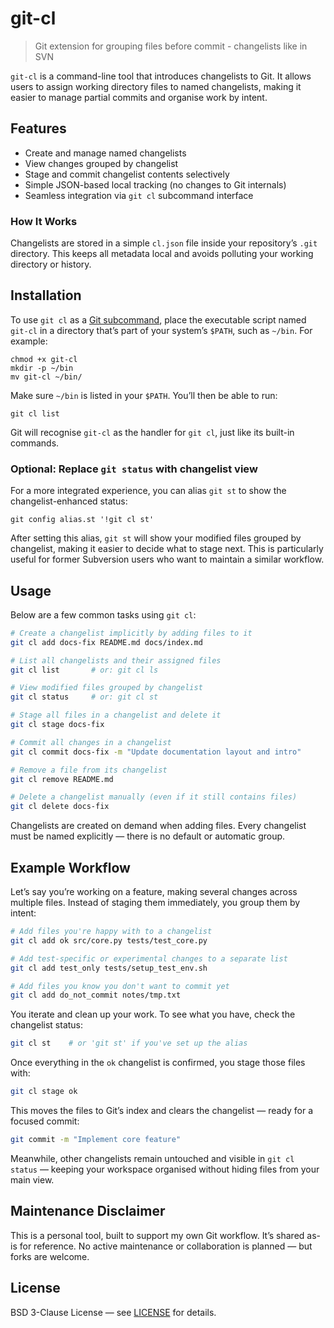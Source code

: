 # git-cl

> Git extension for grouping files before commit - changelists like in SVN

`git-cl` is a command-line tool that introduces changelists to Git. It allows users to assign working directory files to named changelists, making it easier to manage partial commits and organise work by intent.

## Features

- Create and manage named changelists
- View changes grouped by changelist
- Stage and commit changelist contents selectively
- Simple JSON-based local tracking (no changes to Git internals)
- Seamless integration via `git cl` subcommand interface

### How It Works

Changelists are stored in a simple `cl.json` file inside your repository’s `.git` directory. This keeps all metadata local and avoids polluting your working directory or history.

## Installation

To use `git cl` as a [Git subcommand](https://git.github.io/htmldocs/howto/new-command.html), place the executable script named `git-cl` in a directory that’s part of your system’s `$PATH`, such as `~/bin`. For example:

```
chmod +x git-cl
mkdir -p ~/bin
mv git-cl ~/bin/
```

Make sure `~/bin` is listed in your `$PATH`. You’ll then be able to run:

```
git cl list
```

Git will recognise `git-cl` as the handler for `git cl`, just like its built-in commands.

### Optional: Replace `git status` with changelist view

For a more integrated experience, you can alias `git st` to show the changelist-enhanced status:

```
git config alias.st '!git cl st'
```

After setting this alias, `git st` will show your modified files grouped by changelist, making it easier to decide what to stage next. This is particularly useful for former Subversion users who want to maintain a similar workflow.

## Usage

Below are a few common tasks using `git cl`:

```bash
# Create a changelist implicitly by adding files to it
git cl add docs-fix README.md docs/index.md

# List all changelists and their assigned files
git cl list       # or: git cl ls

# View modified files grouped by changelist
git cl status     # or: git cl st

# Stage all files in a changelist and delete it
git cl stage docs-fix

# Commit all changes in a changelist
git cl commit docs-fix -m "Update documentation layout and intro"

# Remove a file from its changelist
git cl remove README.md

# Delete a changelist manually (even if it still contains files)
git cl delete docs-fix
```

Changelists are created on demand when adding files. Every changelist must be named explicitly — there is no default or automatic group.

## Example Workflow

Let’s say you’re working on a feature, making several changes across multiple files. Instead of staging them immediately, you group them by intent:

```bash
# Add files you're happy with to a changelist
git cl add ok src/core.py tests/test_core.py

# Add test-specific or experimental changes to a separate list
git cl add test_only tests/setup_test_env.sh

# Add files you know you don't want to commit yet
git cl add do_not_commit notes/tmp.txt
```

You iterate and clean up your work. To see what you have, check the changelist status:

```bash
git cl st    # or 'git st' if you've set up the alias
```

Once everything in the `ok` changelist is confirmed, you stage those files with:

```bash
git cl stage ok
```

This moves the files to Git’s index and clears the changelist — ready for a focused commit:

```bash
git commit -m "Implement core feature"
```

Meanwhile, other changelists remain untouched and visible in `git cl status` — keeping your workspace organised without hiding files from your main view.

## Maintenance Disclaimer

This is a personal tool, built to support my own Git workflow. It’s shared as-is for reference. No active maintenance or collaboration is planned — but forks are welcome.

## License

BSD 3-Clause License — see [LICENSE](./LICENSE) for details.

